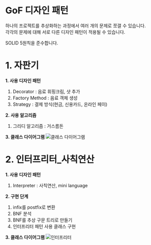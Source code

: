 # GoF 디자인 패턴
하나의 프로젝트를 추상화하는 과정에서 여러 개의 문제로 쪼갤 수 있습니다. <br>
각각의 문제에 대해 서로 다른 디자인 패턴이 적용될 수 있습니다.

SOLID 5원칙을 준수합니다.

# 1. 자판기
<b> 1. 사용 디자인 패턴 </b> 
1. Decorator : 음료 휘핑크림, 샷 추가
2. Factory Method : 음료 객체 생성
3. Strategy : 결제 방식(현금, 신용카드, 온라인 페이)

<b> 2. 사용 알고리즘 </b>
1. 그리디 알고리즘 : 거스름돈 

<b> 3. 클래스 다이어그램 </b>
![클래스 다이어그램](https://user-images.githubusercontent.com/50093044/182033586-375cccd8-ee20-4dfd-bfb5-da49016597fd.jpg)


# 2. 인터프리터_사칙연산
<b> 1. 사용 디자인 패턴 </b> 
1. Interpreter : 사칙연산, mini language

<b> 2. 구현 단계 </b>
1. infix를 postfix로 변환
2. BNF 분석
3. BNF를 추상 구문 트리로 만들기
4. 인터프리터 패턴 사용 클래스 구현

<b> 3. 클래스 다이어그램 </b>
![인터프리터](https://user-images.githubusercontent.com/50093044/183231724-349ee2e5-79f5-4162-80cb-860beefafdea.jpg)
